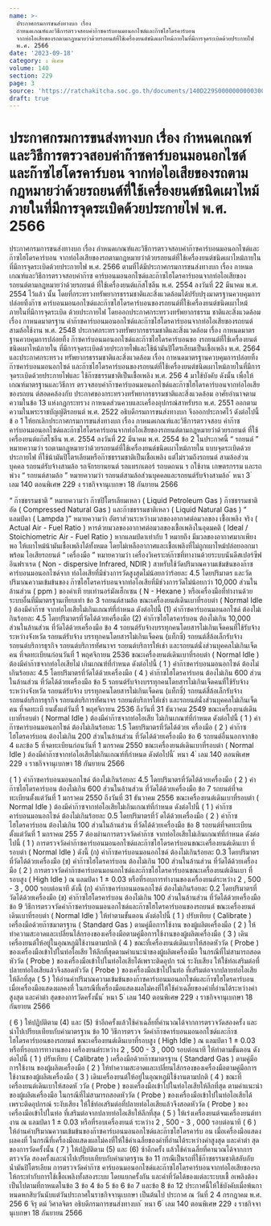```yaml
---
name: >-
  ประกาศกรมการขนส่งทางบก เรื่อง
  กำหนดเกณฑ์และวิธีการตรวจสอบค่าก๊าซคาร์บอนมอนอกไซด์และก๊าซไฮโดรคาร์บอน
  จากท่อไอเสียของรถตามกฎหมายว่าด้วยรถยนต์ที่ใช้เครื่องยนต์ชนิดเผาไหม้ภายในที่มีการจุดระเบิดด้วยประกายไฟ
  พ.ศ. 2566
date: '2023-09-18'
category: ง พิเศษ
volume: 140
section: 229
page: 3
source: 'https://ratchakitcha.soc.go.th/documents/140D229S0000000000300.pdf'
draft: true
---
```


# ประกาศกรมการขนส่งทางบก เรื่อง กำหนดเกณฑ์และวิธีการตรวจสอบค่าก๊าซคาร์บอนมอนอกไซด์และก๊าซไฮโดรคาร์บอน จากท่อไอเสียของรถตามกฎหมายว่าด้วยรถยนต์ที่ใช้เครื่องยนต์ชนิดเผาไหม้ภายในที่มีการจุดระเบิดด้วยประกายไฟ พ.ศ. 2566

ประกาศกรมการขนส่งทางบก เรื่อง กำหนดเกณฑ์และวิธีการตรวจสอบค่าก๊าซคาร์บอนมอนอกไซด์และก๊าซไฮโดรคาร์บอน จากท่อไอเสียของรถตามกฎหมายว่าด้วยรถยนต์ที่ใช้เครื่องยนต์ชนิดเผาไหม้ภายใน ที่มีการจุดระเบิดด้วยประกายไฟ พ.ศ. 2566 ตามที่ได้มีประกาศกรมการขนส่งทางบก เรื่อง กาหนดเกณฑ์และวิธีการตรวจสอบค่าก๊าซ คาร์บอนมอนอกไซด์และก๊าซไฮโดรคาร์บอนจากท่อไอเสียของรถยนต์ตามกฎหมายว่าด้วยรถยนต์ ที่ใช้เครื่องยนต์แก๊สโซลีน พ.ศ. 2554 ลงวันที่ 22 มีนาคม พ.ศ. 2554 ไว้แล้ว นั้น โดยที่กระทรวงทรัพยากรธรรมชาติและสิ่งแวดล้อมได้ปรับปรุงมาตรฐานควบคุมการปล่อยทิ้งก๊าซ คาร์บอนมอนอกไซด์และก๊าซไฮโดรคาร์บอนของรถยนต์ที่ใช้เครื่องยนต์ชนิดเผาไหม้ภายในที่มีการจุดระเบิด ด้วยประกายไฟ โดยออกประกาศกระทรวงทรัพยากรธรรม ชาติและสิ่งแวดล้อม เรื่อง กาหนดมาตรฐาน ค่าก๊าซคาร์บอนมอนอกไซด์และก๊าซไฮโดรคาร์บอนจากท่อไอเสียของรถยนต์สามล้อใช้งาน พ.ศ. 2548 ประกาศกระทรวงทรัพยากรธรรมชาติและสิ่งแวดล้อม เรื่อง กาหนดมาตรฐานควบคุมการปล่อยทิ้ง ก๊าซคาร์บอนมอนอกไซด์และก๊าซไฮโดรคาร์บอนขอ งรถยนต์ที่ใช้เครื่องยนต์ชนิดเผาไหม้ภายใน ที่มีการจุดระเบิดด้วยประกายไฟและใช้น้ามันปิโตรเลียมเป็นเชื้อเพลิง พ.ศ. 2564 และประกาศกระทรวง ทรัพยากรธรรมชาติและสิ่งแวดล้อม เรื่อง กาหนดมาตรฐานควบคุมการปล่อยทิ้งก๊าซคาร์บอนมอนอกไซด์ และก๊าซไฮโดรคาร์บอนของรถยนต์ที่ใช้เครื่องยนต์ชนิดเผาไหม้ภายในที่มีการจุดระเบิดด้วยประกายไฟและ ใช้ก๊าซธรรมชาติเป็นเชื้อเพลิง พ.ศ. 256 4 มาใช้บังคับ ดังนั้น เพื่อให้เกณฑ์มาตรฐานและวิธีการ ตรวจสอบค่าก๊าซคาร์บอนมอนอกไซด์และก๊าซไฮโดรคาร์บอนจากท่อไอเสียของรถยน ต์สอดคล้องกับ ประกาศของกระทรวงทรัพยากรธรรมชาติและสิ่งแวดล้อม อาศัยอำนาจตามความในข้อ 13 แห่งกฎกระทรวง กาหนดส่วนควบและเครื่องอุปกรณ์สาหรับรถ พ.ศ. 2551 ออกตามความในพระราชบัญญัติรถยนต์ พ.ศ. 2522 อธิบดีกรมการขนส่งทางบก จึงออกประกาศไว้ ดังต่อไปนี้ ข้ อ 1 ให้ยกเลิกประกาศกรมการขนส่งทางบก เรื่อง กาหนดเกณฑ์และวิธีการตรวจสอบ ค่าก๊าซคาร์บอนมอนอกไซด์และก๊าซไฮโดรคาร์บอนจากท่อไอเสียของรถยนต์ตามกฎหมายว่าด้วยรถยนต์ ที่ใช้เครื่องยนต์แก๊สโซลีน พ.ศ. 2554 ลงวันที่ 22 มีนาคม พ.ศ. 2554 ข้อ 2 ในประกาศนี้ “ รถยนต์ ” หมายความว่า รถตามกฎหมายว่าด้วยรถยนต์ที่ใช้เครื่องยนต์ชนิดเผาไหม้ภายใน แบบจุดระเบิดด้วยประกายไฟ ที่ใช้น้ามันปิโตรเลียมหรือก๊าซธรรมชาติเป็นเชื้อเพลิง แต่ไม่รวมถึงรถยนต์ สามล้อส่วนบุคคล รถยนต์รับจ้างสามล้อ รถจักรยานยนต์ รถแทรกเตอร์ รถบดถนน ร ถใช้งาน เกษตรกรรม และรถพ่วง “ รถยนต์สามล้อ ” หมายความว่า รถยนต์สามล้อส่วนบุคคลและรถยนต์รับจ้างสามล้อ ้ หนา 3 ่ เลม 140 ตอนพิเศษ 229 ง ราชกิจจานุเบกษา 18 กันยายน 2566

“ ก๊าซธรรมชาติ ” หมายความว่า ก๊าซปิโตรเลียมเหลว ( Liquid Petroleum Gas ) ก๊าซธรรมชาติอัด ( Compressed Natural Gas ) และก๊าซธรรมชาติเหลว ( Liquid Natural Gas ) “ แลมป์ดา ( Lampda )” หมายความว่า อัตราส่วนระหว่างมวลของอากาศต่อมวลของ เชื้อเพลิง จริง ( Actual Air - Fuel Ratio ) หารด้วยมวลของอากาศต่อมวลของเชื้อเพลิงในอุดมคติ ( Ideal / Stoichiometric Air - Fuel Ratio ) หากแลมป์ดาเท่ากับ 1 หมายถึง มีมวลของอากาศมากเพียงพอ ให้เผาไหม้น้ามันเชื้อเพลิงได้ทั้งหมด โดยไม่เหลืออากาศและเชื้อเพลิงที่ไม่ถูกเผาไหม้ปล่อยออกมาพร้อม ไอเสียรถยนต์ “ เครื่องมือ ” หมายความว่า เครื่องวิเคราะห์ก๊าซที่ทางานด้วยระบบนันดีสเปอร์ซีฟอินฟราเรด ( Non - dispersive Infrared, NDIR ) สาหรับใช้วัดปริมาณความเข้มข้นของก๊าซคาร์บอนมอนอกไซด์จาก ท่อไอเสียที่มีช่วงการวัดสูงสุดไม่น้อยกว่าร้อยละ 4.5 โดยปริมาตร และวัดปริมาณความเข้มข้นของ ก๊าซไฮโดรคาร์บอนจากท่อไอเสียที่มีช่วงการวัดไม่น้อยกว่า 10,000 ส่วนในล้านส่วน ( ppm ) ของค่าเที ยบเท่านอร์มัลเฮ็กเซน ( N - Hexane ) หรือเครื่องมือที่ทำงานด้วยระบบอื่นที่มีมาตรฐานเทียบเท่า ข้อ 3 รถยนต์สามล้อ ขณะเครื่องยนต์เดินเบาที่รอบต่า ( Normal Idle ) ต้องมีค่าก๊าซ จากท่อไอเสียไม่เกินเกณฑ์ที่กำหนด ดังต่อไปนี้ (1) ค่าก๊าซคาร์บอนมอนอกไซด์ ต้องไม่เ กินร้อยละ 4.5 โดยปริมาตรที่วัดได้ด้วยเครื่องมือ (2) ค่าก๊าซไฮโดรคาร์บอน ต้องไม่เกิน 10,000 ส่วนในล้านส่วน ที่วัดได้ด้วยเครื่องมือ ข้อ 4 รถยนต์รับจ้างบรรทุกคนโดยสารไม่เกินเจ็ดคนที่ใช้รับจ้างระหว่างจังหวัด รถยนต์รับจ้าง บรรทุกคนโดยสารไม่เกินเจ็ดคน (แท็กซี่) รถยนต์สี่ล้อเล็กรับจ้าง รถยนต์บริการธุรกิจ รถยนต์บริการทัศนาจร รถยนต์บริการให้เช่า และรถยนต์นั่งส่วนบุคคลไม่เกินเจ็ดคน ที่จดทะเบียนก่อนวันที่ 1 พฤศจิกายน 2536 ขณะเครื่องยนต์เดินเบาที่รอบต่า ( Normal Idle ) ต้องมีค่าก๊าซจากท่อไอเสียไม่ เกินเกณฑ์ที่กำหนด ดังต่อไปนี้ ( 1 ) ค่าก๊าซคาร์บอนมอนอกไซด์ ต้องไม่เกินร้อยละ 4.5 โดยปริมาตรที่วัดได้ด้วยเครื่องมือ ( 4 ) ค่าก๊าซไฮโดรคาร์บอน ต้องไม่เกิน 600 ส่วนในล้านส่วน ที่วัดได้ด้วยเครื่องมือ ข้อ 5 รถยนต์รับจ้างบรรทุกคนโดยสารไม่เกินเจ็ดคนที่ใช้รับจ้างระหว่างจังหวัด รถยนต์รับจ้าง บรรทุกคนโดยสารไม่เกินเจ็ดคน (แท็กซี่) รถยนต์สี่ล้อเล็กรับจ้าง รถยนต์บริการธุรกิจ รถยนต์บริการทัศนาจร รถยนต์บริการให้เช่า และรถยนต์นั่งส่วนบุคคลไม่เกินเจ็ดคน ที่จดทะเบี ยนตั้งแต่วันที่ 1 พฤศจิกายน 2536 ถึงวันที่ 31 ธันวาคม 2549 ขณะเครื่องยนต์เดินเบาที่รอบต่า ( Normal Idle ) ต้องมีค่าก๊าซจากท่อไอเสีย ไม่เกินเกณฑ์ที่กำหนด ดังต่อไปนี้ ( 1 ) ค่าก๊าซคาร์บอนมอนอกไซด์ ต้องไม่เกินร้อยละ 1.5 โดยปริมาตรที่วัดได้ด้วยเ ครื่องมือ ( 2 ) ค่าก๊าซไฮโดรคาร์บอน ต้องไม่เกิน 200 ส่วนในล้านส่วน ที่วัดได้ด้วยเครื่องมือ ข้อ 6 รถยนต์อื่นนอกจากข้อ 4 และข้อ 5 ที่จดทะเบียนก่อนวันที่ 1 มกราคม 2550 ขณะเครื่องยนต์เดินเบาที่รอบต่า ( Normal Idle ) ต้องมีค่าก๊าซจากท่อไอเสียไม่เกินเกณฑ์ที่กำหนด ดังต่อไปนี้ ้ หนา 4 ่ เลม 140 ตอนพิเศษ 229 ง ราชกิจจานุเบกษา 18 กันยายน 2566

( 1 ) ค่าก๊าซคาร์บอนมอนอกไซด์ ต้องไม่เกินร้อยละ 4.5 โดยปริมาตรที่วัดได้ด้วยเครื่องมือ ( 2 ) ค่าก๊าซไฮโดรคาร์บอน ต้องไม่เกิน 600 ส่วนในล้านส่วน ที่วัดได้ด้วยเครื่องมือ ข้อ 7 รถยนต์ที่จดทะเบียนตั้งแต่วันที่ 1 มกราคม 2550 ถึงวันที่ 31 ธันวาคม 2556 ขณะเครื่องยนต์เดินเบาที่รอบต่า ( Normal Idle ) ต้องมีค่าก๊าซจากท่อไอเสียไม่เกินเกณฑ์ที่กำหนด ดังต่อไปนี้ ( 1 ) ค่าก๊าซคาร์บอนมอนอกไซด์ ต้องไม่เกินร้อยละ 0.5 โดยปริมาตรที่วั ดได้ด้วยเครื่องมือ ( 2 ) ค่าก๊าซไฮโดรคาร์บอน ต้องไม่เกิน 100 ส่วนในล้านส่วน ที่วัดได้ด้วยเครื่องมือ ข้อ 8 รถยนต์ที่จดทะเบียนตั้งแต่วันที่ 1 มกราคม 255 7 ต้องผ่านการตรวจวัดค่าก๊าซ จากท่อไอเสียไม่เกินเกณฑ์ที่กำหนด ดังต่อไปนี้ ( 1 ) การตรวจวัดค่าก๊าซคาร์บอนมอนอกไซด์และก๊าซไฮโดรคาร์บอนขณะเครื่องยนต์เดินเบา ที่รอบต่า ( Normal Idle ) ดังนี้ (ก) ค่าก๊าซคาร์บอนมอนอกไซด์ ต้องไม่เกินร้อยละ 0.3 โดยปริมาตรที่วัดได้ด้วยเครื่องมือ (ข) ค่าก๊าซไฮโดรคาร์บอน ต้องไม่เกิน 100 ส่วนในล้านส่วน ที่วัดได้ด้วยเครื่องมือ ( 2 ) การตรวจวัดค่าก๊าซคาร์บอนมอนอกไซด์และก๊าซไฮโดรคาร์บอนขณะเครื่องยนต์เดินเบา ที่รอบสูง ( High Idle ) ณ แลมป์ดา 1 ± 0.03 หรือที่รอบการทำงานของเครื่องยนต์ระหว่าง 2 , 500 - 3 , 000 รอบต่อนาที ดังนี้ (ก) ค่าก๊าซคาร์บอนมอนอกไซด์ ต้องไม่เกินร้อยละ 0.2 โดยปริมาตรที่วัดได้ด้วยเครื่องมือ (ข) ค่าก๊าซไฮโดรคาร์บอน ต้องไม่เกิน 100 ส่วนในล้านส่วน ที่วัดได้ด้วยเครื่องมือ ข้อ 9 วิธีการตรวจวัดค่าก๊าซคาร์บอนมอนอกไซด์และก๊าซไฮโดรคาร์บอนของรถยนต์ ขณะเครื่องยนต์เดินเบาที่รอบต่า ( Normal Idle ) ให้ทำตามขั้นตอน ดังต่อไปนี้ ( 1 ) ปรับเทียบ ( Calibrate ) เครื่องมือด้วยก๊าซมาตรฐาน ( Standard Gas ) ตามคู่มือการใช้งาน ของผู้ผลิตเครื่องมือ ( 2 ) ให้ทำความสะอาดและเปลี่ยนไส้กรองของเครื่องมือตามคู่มือการใช้งานของผู้ผลิตเครื่องมือ ( 3 ) เดินเครื่องยนต์ให้อยู่ในอุณหภูมิใช้งานตามปกติ ( 4 ) ขณะที่เครื่องยนต์เดินเบาให้สอดหัววัด ( Probe ) ของเครื่องมือเข้าไปในท่อไอเสีย ให้ลึกที่สุดตามคำแนะนำของผู้ผลิตเครื่องมือ ในกรณีที่ไม่สามารถสอดหัววัด ( Probe ) ของเครื่องมือเข้าไปในท่อไอเสียได้เพราะติดอุปก รณ์ ระงับเสียง ให้ใช้ท่อเสริมต่อที่ปลายท่อไอเสียแล้วจึงสอดหัววัด ( Probe ) ของเครื่องมือเข้าไปในท่อ ที่เสริมต่อจากปลายท่อไอเสียให้ลึกที่สุด ( 5 ) ให้อ่านค่าปริมาณความเข้มข้นของก๊าซคาร์บอนมอนอกไซด์และก๊าซไฮโดรคาร์บอน เมื่อเครื่องมือแสดงผลคงที่ ในกรณีที่เครื่องมือแสดงผลไม่คงที่ให้ใช้ค่าเฉลี่ยของค่าที่อ่านได้ระหว่างค่าสูงสุด และค่าต่า สุดของการวัดครั้งนั้น ้ หนา 5 ่ เลม 140 ตอนพิเศษ 229 ง ราชกิจจานุเบกษา 18 กันยายน 2566

( 6 ) ให้ปฏิบัติตาม (4) และ (5) ซ้าอีกครั้งแล้วใช้ค่าเฉลี่ยที่คำนวณได้จากการตรวจวัดสองครั้ง และนำไปเปรียบเทียบกับค่ามาตรฐาน ข้อ 10 วิธีการตรวจ วัดค่าก๊าซคาร์บอนมอนอกไซด์และก๊าซไฮโดรคาร์บอนของรถยนต์ ขณะเครื่องยนต์เดินเบาที่รอบสูง ( High Idle ) ณ แลมป์ดา 1 ± 0.03 หรือที่รอบการทางานของ เครื่องยนต์ระหว่าง 2 , 500 - 3 , 000 รอบต่อนาที ให้ทำตามขั้นตอน ดังต่อไปนี้ ( 1 ) ปรับเทียบ ( Calibrate ) เครื่องมือด้วยก๊าซมาตรฐาน ( Standard Gas ) ตามคู่มือการใช้งาน ของผู้ผลิตเครื่องมือ ( 2 ) ให้ทำความสะอาดและเปลี่ยนไส้กรองของเครื่องมือตามคู่มือการใช้งานของผู้ผลิตเครื่องมือ ( 3 ) เดินเครื่องยนต์ให้อยู่ในอุณหภูมิใช้งานตามปกติ ( 4 ) ขณะที่เครื่องยนต์เดินเบาให้สอดหั ววัด ( Probe ) ของเครื่องมือเข้าไปในท่อไอเสียให้ลึกที่สุด ตามคำแนะนำของผู้ผลิตเครื่องมือ ในกรณีที่ไม่สามารถสอดหัววัด ( Probe ) ของเครื่องมือเข้าไปในท่อไอเสียได้ เพราะติดอุปกรณ์ ระงับเสียง ให้ใช้ท่อเสริมต่อที่ปลายท่อไอเสียแล้วจึงสอดหัววัด ( Probe ) ของเครื่องมือเข้าไปในท่อ ที่เสริมต่อจากปลายท่อไอเสียให้ลึกที่สุด ( 5 ) ให้เร่งเครื่องยนต์จนเครื่องยนต์ทางาน ณ แลมป์ดา 1 ± 0.03 หรือที่รอบเครื่องยนต์ ระหว่าง 2 , 500 - 3 , 000 รอบต่อนาที ( 6 ) ให้อ่านค่าปริมาณความเข้มข้นของก๊าซคาร์บอนมอนอกไซด์และก๊าซไฮโดรคาร์บ อน เมื่อเครื่องมือแสดงผลคงที่ ในกรณีที่เครื่องมือแสดงผลไม่คงที่ให้ใช้ค่าเฉลี่ยของค่าที่อ่านได้ระหว่างค่าสูงสุด และค่าต่า สุดของการวัดครั้งนั้น ( 7 ) ให้ปฏิบัติตาม (5) และ (6) ซ้าอีกครั้ง แล้วใช้ค่าเฉลี่ยที่คานวณได้จากการตรวจวัด สองครั้งและนำไปเปรียบเทียบกับค่ามาตรฐาน ข้อ 11 กรณีเป็นรถที่ใช้ก๊าซธรรมชาติสลับกับน้ำมันปิโตรเลียม การตรวจวัดค่าก๊าซ คาร์บอนมอนอกไซด์และก๊าซไฮโดรคาร์บอนจากท่อไอเสียของรถ ให้กระทำกับการใช้เชื้อเพลิงทั้งสองระบบ โดยแยกครั้งกัน และค่าที่วัดได้ของแต่ละระบบเชื้ อเพลิงต้องเป็นไปตามที่กาหนดในข้อ 3 ข้อ 4 ข้อ 5 ข้อ 6 ข้อ 7 และข้อ 8 ข้อ 12 ประกาศนี้ให้ใช้บังคับเมื่อพ้นกาหนดหกสิบวันนับแต่วันประกาศในราชกิจจานุเบกษา เป็นต้นไป ประกาศ ณ วันที่ 2 4 กรกฎาคม พ.ศ. 256 6 จิรุ ตม์ วิศาลจิตร อธิบดีกรมการขนส่งทางบก ้ หนา 6 ่ เลม 140 ตอนพิเศษ 229 ง ราชกิจจานุเบกษา 18 กันยายน 2566
